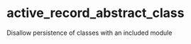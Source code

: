 active_record_abstract_class
============================

Disallow persistence of classes with an included module
